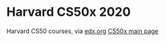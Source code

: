 # Harvard CS50x 2020

Harvard CS50 courses, via [edx.org](https://www.edx.org/)
[CS50x main page](https://cs50.harvard.edu/x/2020/)